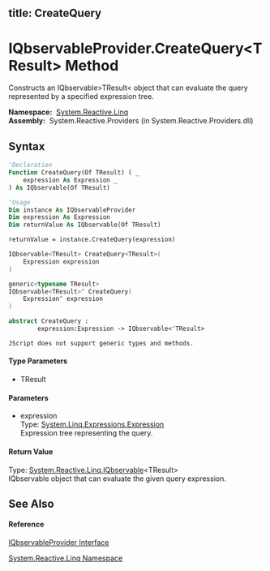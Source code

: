 title: CreateQuery
---
# IQbservableProvider.CreateQuery\<TResult\> Method

Constructs an IQbservable\>TResult\< object that can evaluate the query represented by a specified expression tree.

**Namespace:**  [System.Reactive.Linq](System.Reactive.Linq/System.Reactive.Linq)  
**Assembly:**  System.Reactive.Providers (in System.Reactive.Providers.dll)

## Syntax

```vb
'Declaration
Function CreateQuery(Of TResult) ( _
    expression As Expression _
) As IQbservable(Of TResult)
```

```vb
'Usage
Dim instance As IQbservableProvider
Dim expression As Expression
Dim returnValue As IQbservable(Of TResult)

returnValue = instance.CreateQuery(expression)
```

```csharp
IQbservable<TResult> CreateQuery<TResult>(
    Expression expression
)
```

```c++
generic<typename TResult>
IQbservable<TResult>^ CreateQuery(
    Expression^ expression
)
```

```fsharp
abstract CreateQuery : 
        expression:Expression -> IQbservable<'TResult> 
```

```jscript
JScript does not support generic types and methods.
```

#### Type Parameters

- TResult

#### Parameters

- expression  
  Type: [System.Linq.Expressions.Expression](https://msdn.microsoft.com/en-us/library/Bb356138)  
  Expression tree representing the query.

#### Return Value

Type: [System.Reactive.Linq.IQbservable](IQbservable/IQbservable(TSource))\<TResult\>  
IQbservable object that can evaluate the given query expression.

## See Also

#### Reference

[IQbservableProvider Interface](IQbservableProvider/IQbservableProvider)

[System.Reactive.Linq Namespace](System.Reactive.Linq/System.Reactive.Linq)
